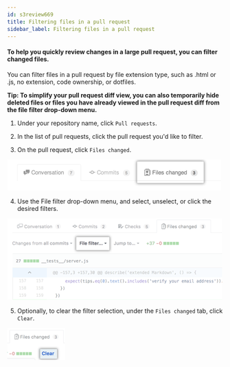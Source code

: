 ```yaml
---
id: s3review669
title: Filtering files in a pull request
sidebar_label: Filtering files in a pull request
---
```




#### To help you quickly review changes in a large pull request, you can filter changed files.

You can filter files in a pull request by file extension type, such as .html or .js, no extension, code ownership, or dotfiles.

**Tip: To simplify your pull request diff view, you can also temporarily hide deleted files or files you have already viewed in the pull request diff from the file filter drop-down menu.**

1. Under your repository name, click  `Pull requests`.

2. In the list of pull requests, click the pull request you'd like to filter.

3. On the pull request, click `Files changed`.


![xxx](https://raw.githubusercontent.com/ChickenKyiv/awesome-git-article/master/img/PR/review/pull-request-tabs-changed-files.png)

4. Use the File filter drop-down menu, and select, unselect, or click the desired filters.


![xxx](https://raw.githubusercontent.com/ChickenKyiv/awesome-git-article/master/img/PR/review/file-filter-option.png)

5. Optionally, to clear the filter selection, under the `Files changed` tab, click `Clear`.


![xxx](https://raw.githubusercontent.com/ChickenKyiv/awesome-git-article/master/img/PR/review/clear-file-filter.png)
